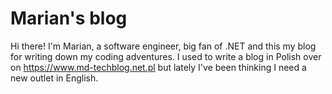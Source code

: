 # Marian's blog

Hi there! I'm Marian, a software engineer, big fan of .NET and this my blog for writing down my coding adventures.
I used to write a blog in Polish over on <https://www.md-techblog.net.pl> but lately I've been thinking I need a new outlet in English.
